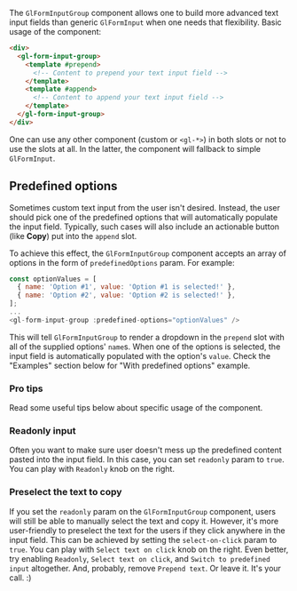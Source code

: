 The `GlFormInputGroup` component allows one to build more advanced text
input fields than generic `GlFormInput` when one needs that flexibility.
Basic usage of the component:

```html
<div>
  <gl-form-input-group>
    <template #prepend>
      <!-- Content to prepend your text input field -->
    </template>
    <template #append>
      <!-- Content to append your text input field -->
    </template>
  </gl-form-input-group>
</div>
```

One can use any other component (custom or `<gl-*>`) in both slots or
not to use the slots at all. In the latter, the component will fallback
to simple `GlFormInput`.

## Predefined options

Sometimes custom text input from the user isn't desired. Instead, the
user should pick one of the predefined options that will automatically
populate the input field. Typically, such cases will also include an
actionable button (like **Copy**) put into the `append` slot.

To achieve this effect, the `GlFormInputGroup` component accepts an
array of options in the form of `predefinedOptions` param. For example:

```javascript
const optionValues = [
  { name: 'Option #1', value: 'Option #1 is selected!' },
  { name: 'Option #2', value: 'Option #2 is selected!' },
];
...
<gl-form-input-group :predefined-options="optionValues" />
```

This will tell `GlFormInputGroup` to render a dropdown in the `prepend`
slot with all of the supplied options' `name`s. When one of the options
is selected, the input field is automatically populated with the
option's `value`. Check the "Examples" section below for "With
predefined options" example.

### Pro tips

Read some useful tips below about specific usage of the component.

### Readonly input

Often you want to make sure user doesn't mess up the predefined content
pasted into the input field. In this case, you can set `readonly`
param to `true`. You can play with `Readonly` knob on the right.

### Preselect the text to copy

If you set the `readonly` param on the `GlFormInputGroup` component,
users will still be able to manually select the text and copy it.
However, it's more user-friendly to preselect the text for the users if
they click anywhere in the input field. This can be achieved by setting
the `select-on-click` param to `true`. You can play with
`Select text on click` knob on the right. Even better, try enabling
`Readonly`, `Select text on click`, and `Switch to predefined input`
altogether. And, probably, remove `Prepend text`. Or leave it. It's your
call. :)
